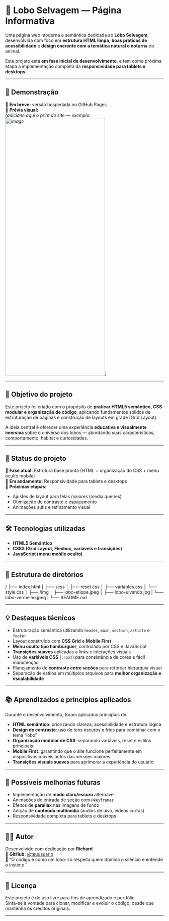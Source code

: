 # 🐺 Lobo Selvagem — Página Informativa

Uma página web moderna e semântica dedicada ao **Lobo Selvagem**, desenvolvida com foco em **estrutura HTML limpa**, **boas práticas de acessibilidade** e **design coerente com a temática natural e noturna** do animal.

Este projeto está **em fase inicial de desenvolvimento**, e tem como próxima etapa a implementação completa da **responsividade para tablets e desktops**.

---

## 🚀 Demonstração

🔗 **Em breve:** versão hospedada no GitHub Pages  
📸 **Prévia visual:**  
*(adicione aqui o print do site — exemplo: <img width="317" height="816" alt="image" src="https://github.com/user-attachments/assets/e4be66d8-d4a5-4fc9-9045-2854182db463" />)*

---

## 🎯 Objetivo do projeto

Este projeto foi criado com o propósito de **praticar HTML5 semântico, CSS modular e organização de código**, aplicando fundamentos sólidos de estruturação de páginas e construção de layouts em grade (Grid Layout).

A ideia central é oferecer uma experiência **educativa e visualmente imersiva** sobre o universo dos lobos — abordando suas características, comportamento, habitat e curiosidades.

---

## 🧠 Status do projeto

🧩 **Fase atual:** Estrutura base pronta (HTML + organização do CSS + menu oculto mobile)  
🚧 **Em andamento:** Responsividade para tablets e desktops  
🎯 **Próximas etapas:**  
- Ajustes de layout para telas maiores (media queries)  
- Otimização de contraste e espaçamento  
- Animações sutis e refinamento visual  

---

## 🛠️ Tecnologias utilizadas

- **HTML5 Semântico**  
- **CSS3 (Grid Layout, Flexbox, variáveis e transições)**  
- **JavaScript (menu mobile oculto)**  

---

## 🧩 Estrutura de diretórios

/
├── index.html
│
├── /css
│   ├── reset.css
│   ├── variables.css
│   └── style.css
│
├── /img
│   ├── lobo-etiope.jpeg
│   ├── lobo-uivando.jpg
|   └── lobo-vermelho.jpeg
|
└── README.md


---

## 💡 Destaques técnicos

- Estruturação semântica utilizando `header`, `main`, `section`, `article` e `footer`  
- Layout construído com **CSS Grid** e **Mobile First**  
- **Menu oculto tipo hambúrguer**, controlado por CSS e JavaScript  
- **Transições suaves** aplicadas a links e interações visuais  
- Uso de **variáveis CSS** (`:root`) para consistência de cores e fácil manutenção  
- Planejamento de **contraste entre seções** para reforçar hierarquia visual  
- Separação de estilos em múltiplos arquivos para **melhor organização e escalabilidade**

---

## 📚 Aprendizados e princípios aplicados

Durante o desenvolvimento, foram aplicados princípios de:

- **HTML semântico**: priorizando clareza, acessibilidade e estrutura lógica  
- **Design de contraste**: uso de tons escuros e frios para combinar com o tema “lobo”  
- **Organização modular de CSS**: separando variáveis, reset e estilos principais  
- **Mobile First**: garantindo que o site funcione perfeitamente em dispositivos móveis antes das versões maiores  
- **Transições visuais suaves** para aprimorar a experiência do usuário  

---

## 🔮 Possíveis melhorias futuras

- Implementação de **modo claro/escuro** alternável  
- Animações de entrada de seção com `@keyframes`  
- Efeitos de **parallax** nas imagens de fundo  
- Adição de **conteúdo multimídia** (áudios de uivo, vídeos curtos)  
- Responsividade completa para tablets e desktops  

---

## 👨‍💻 Autor

Desenvolvido com dedicação por **Richard**  
📎 **GitHub:** [@teuusuario](https://github.com/teuusuario)  
💬 “O código é como um lobo: só respeita quem domina o silêncio e entende o instinto.”

---

## 📄 Licença

Este projeto é de uso livre para fins de aprendizado e portfólio.  
Sinta-se à vontade para clonar, modificar e evoluir o código, desde que mantenha os créditos originais.

---
